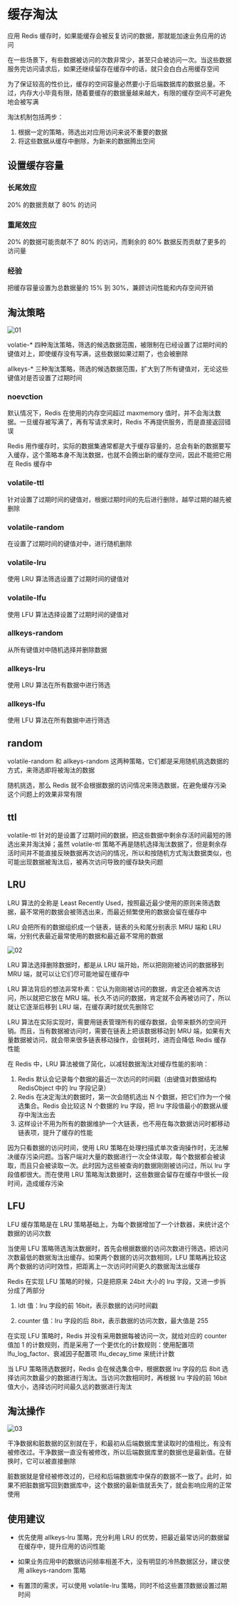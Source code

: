 # 缓存淘汰

应用 Redis 缓存时，如果能缓存会被反复访问的数据，那就能加速业务应用的访问

在一些场景下，有些数据被访问的次数非常少，甚至只会被访问一次。当这些数据服务完访问请求后，如果还继续留存在缓存中的话，就只会白白占用缓存空间

为了保证较高的性价比，缓存的空间容量必然要小于后端数据库的数据总量。不过，内存大小毕竟有限，随着要缓存的数据量越来越大，有限的缓存空间不可避免地会被写满

淘汰机制包括两步：

1. 根据一定的策略，筛选出对应用访问来说不重要的数据
2. 将这些数据从缓存中删除，为新来的数据腾出空间

## 设置缓存容量

### 长尾效应

20% 的数据贡献了 80% 的访问

### 重尾效应

20% 的数据可能贡献不了 80% 的访问，而剩余的 80% 数据反而贡献了更多的访问量

### 经验

把缓存容量设置为总数据量的 15% 到 30%，兼顾访问性能和内存空间开销

## 淘汰策略

![01](缓存淘汰.assets/01.png)

volatie-* 四种淘汰策略，筛选的候选数据范围，被限制在已经设置了过期时间的键值对上，即使缓存没有写满，这些数据如果过期了，也会被删除

allkeys-* 三种淘汰策略，筛选的候选数据范围，扩大到了所有键值对，无论这些键值对是否设置了过期时间

### noevction

默认情况下，Redis 在使用的内存空间超过 maxmemory 值时，并不会淘汰数据。一旦缓存被写满了，再有写请求来时，Redis 不再提供服务，而是直接返回错误

Redis 用作缓存时，实际的数据集通常都是大于缓存容量的，总会有新的数据要写入缓存，这个策略本身不淘汰数据，也就不会腾出新的缓存空间，因此不能把它用在 Redis 缓存中

### volatile-ttl

针对设置了过期时间的键值对，根据过期时间的先后进行删除，越早过期的越先被删除

### volatile-random

在设置了过期时间的键值对中，进行随机删除

### volatile-lru

使用 LRU 算法筛选设置了过期时间的键值对

### volatile-lfu

使用 LFU 算法选择设置了过期时间的键值对

### allkeys-random

从所有键值对中随机选择并删除数据

### allkeys-lru

使用 LRU 算法在所有数据中进行筛选

### allkeys-lfu

使用 LFU 算法在所有数据中进行筛选

## random

volatile-random 和 allkeys-random 这两种策略，它们都是采用随机挑选数据的方式，来筛选即将被淘汰的数据

随机挑选，那么 Redis 就不会根据数据的访问情况来筛选数据，在避免缓存污染这个问题上的效果非常有限

## ttl

volatile-ttl 针对的是设置了过期时间的数据，把这些数据中剩余存活时间最短的筛选出来并淘汰掉；虽然 volatile-ttl 策略不再是随机选择淘汰数据了，但是剩余存活时间并不能直接反映数据再次访问的情况，所以和按随机方式淘汰数据类似，也可能出现数据被淘汰后，被再次访问导致的缓存缺失问题

## LRU

LRU 算法的全称是 Least Recently Used，按照最近最少使用的原则来筛选数据，最不常用的数据会被筛选出来，而最近频繁使用的数据会留在缓存中

LRU 会把所有的数据组织成一个链表，链表的头和尾分别表示 MRU 端和 LRU 端，分别代表最近最常使用的数据和最近最不常用的数据

![02](缓存淘汰.assets/02.png)

LRU 算法选择删除数据时，都是从 LRU 端开始，所以把刚刚被访问的数据移到 MRU 端，就可以让它们尽可能地留在缓存中

LRU 算法背后的想法非常朴素：它认为刚刚被访问的数据，肯定还会被再次访问，所以就把它放在 MRU 端。长久不访问的数据，肯定就不会再被访问了，所以就让它逐渐后移到 LRU 端，在缓存满时就优先删除它

LRU 算法在实际实现时，需要用链表管理所有的缓存数据，会带来额外的空间开销。而且，当有数据被访问时，需要在链表上把该数据移动到 MRU 端，如果有大量数据被访问，就会带来很多链表移动操作，会很耗时，进而会降低 Redis 缓存性能

在 Redis 中，LRU 算法被做了简化，以减轻数据淘汰对缓存性能的影响：

1. Redis 默认会记录每个数据的最近一次访问的时间戳（由键值对数据结构 RedisObject 中的 lru 字段记录）
2. Redis 在决定淘汰的数据时，第一次会随机选出 N 个数据，把它们作为一个候选集合。Redis 会比较这 N 个数据的 lru 字段，把 lru 字段值最小的数据从缓存中淘汰出去
3. 这样设计不用为所有的数据维护一个大链表，也不用在每次数据访问时都移动链表项，提升了缓存的性能

因为只看数据的访问时间，使用 LRU 策略在处理扫描式单次查询操作时，无法解决缓存污染问题。当客户端对大量的数据进行一次全体读取，每个数据都会被读取，而且只会被读取一次。此时因为这些被查询的数据刚刚被访问过，所以 lru 字段值都很大。而在使用 LRU 策略淘汰数据时，这些数据会留存在缓存中很长一段时间，造成缓存污染

## LFU

LFU 缓存策略是在 LRU 策略基础上，为每个数据增加了一个计数器，来统计这个数据的访问次数

当使用 LFU 策略筛选淘汰数据时，首先会根据数据的访问次数进行筛选，把访问次数最低的数据淘汰出缓存。如果两个数据的访问次数相同，LFU 策略再比较这两个数据的访问时效性，把距离上一次访问时间更久的数据淘汰出缓存

Redis 在实现 LFU 策略的时候，只是把原来 24bit 大小的 lru 字段，又进一步拆分成了两部分

1. ldt 值：lru 字段的前 16bit，表示数据的访问时间戳

2. counter 值：lru 字段的后 8bit，表示数据的访问次数，最大值是 255

在实现 LFU 策略时，Redis 并没有采用数据每被访问一次，就给对应的 counter 值加 1 的计数规则，而是采用了一个更优化的计数规则：使用配置项 lfu_log_factor、衰减因子配置项 lfu_decay_time 来统计计数

当 LFU 策略筛选数据时，Redis 会在候选集合中，根据数据 lru 字段的后 8bit 选择访问次数最少的数据进行淘汰。当访问次数相同时，再根据 lru 字段的前 16bit 值大小，选择访问时间最久远的数据进行淘汰

## 淘汰操作

![03](缓存淘汰.assets/03.png)

干净数据和脏数据的区别就在于，和最初从后端数据库里读取时的值相比，有没有被修改过。干净数据一直没有被修改，所以后端数据库里的数据也是最新值。在替换时，它可以被直接删除

脏数据就是曾经被修改过的，已经和后端数据库中保存的数据不一致了。此时，如果不把脏数据写回到数据库中，这个数据的最新值就丢失了，就会影响应用的正常使用

## 使用建议

- 优先使用 allkeys-lru 策略，充分利用 LRU 的优势，把最近最常访问的数据留在缓存中，提升应用的访问性能

- 如果业务应用中的数据访问频率相差不大，没有明显的冷热数据区分，建议使用 allkeys-random 策略

- 有置顶的需求，可以使用 volatile-lru 策略，同时不给这些置顶数据设置过期时间